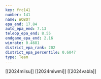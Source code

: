 ```yaml
---
key: frc141
number: 141
name: WOBOT
epa_end: 17.84
auto_epa_end: 7.13
teleop_epa_end: 8.55
endgame_epa_end: 2.16
winrate: 0.4681
district_epa_rank: 202
district_epa_percentile: 0.6047
type: Team
---
```

[[2024milsu]]
[[2024miwmi]]
[[2024vabla]]
